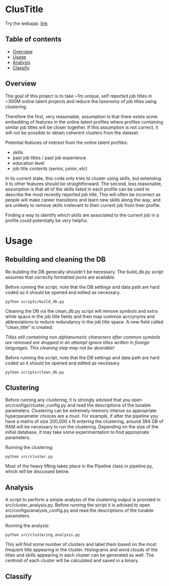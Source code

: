 # ClusTitle

Try the webapp: [link](www.machinelearningprojects.xyz)

## Table of contents

* [Overview](https://github.com/jtaenzer/InsightProject#overview)
* [Usage](https://github.com/jtaenzer/InsightProject#usage)
* [Analysis](https://github.com/jtaenzer/InsightProject#analysis)
* [Classify](https://github.com/jtaenzer/InsightProject#classify)

## Overview

The goal of this project is to take ~1m unique, self reported job titles in ~300M online talent projects and reduce the
taxonomy of job titles using clustering.

Therefore the first, very reasonable, assumption is that there exists some embedding of features in the online talent
profiles where profiles containing similar job titles will be closer together. If this assumption is not correct, it
will not be possible to obtain coherent clusters from the dataset.

Potential features of interest from the online talent profiles:

* skills
* past job titles / past job experience
* education level
* job title contents (senior, junior, etc)

In its current state, this code only tries to cluster using skills, but extending it to other features should be 
straightforward. The second, less reasonable, assumption is that all of the skills listed in each profile can be used to
describe the most recently reported job title. This will often be incorrect as people will make career transitions and
learn new skills along the way, and are unlikely to remove skills irrelevant to their current job from their profile.

Finding a way to identify which skills are associated to the current job in a profile could potentially be very helpful.

# Usage

## Rebuilding and cleaning the DB

Re-building the DB generally shouldn't be necessary. The build_db.py script assumes that correctly formatted jsons are
available.

Before running the script, note that the DB settings and data path are hard coded so it should be opened and edited as
necessary.

```
python scripts/build_db.py
```

Cleaning the DB via the clean_db.py script will remove symbols and extra white space in the job title fields and then 
map common acroynyms and abbreviations to reduce redundancy in the job title space. A new field called "clean_title" is
created. 

*Titles still containing non alphanumeric characters after common symbols are removed are dropped in an attempt
ignore titles written in foreign languages. This cleaning step may not be desirable!*

Before running the script, note that the DB settings and data path are hard coded so it should be opened and edited as
necessary.

```
python scripts/clean_db.py
```

## Clustering

Before running any clustering, it is strongly advised that you open src/configs/cluster_config.py and read the
descriptions of the tunable parameters. Clustering can be extremely memory intense so appropriate hyperparameter
choices are a must. For example, if after the pipeline you have a matrix of size 200,000 x N entering the clustering,
around 384 GB of RAM will be necessary to run the clustering. Depending on the size of the initial database, it may take
some experimentation to find appropriate parameters.

Running the clustering:

```
python src/cluster.py
```

Most of the heavy lifting takes place in the Pipeline class in pipeline.py, which will be discussed below.

## Analysis

A script to perform a simple analysis of the clustering output is provided in src/cluster_analysis.py. Before running
the script it is advised to open src/configs/analysis_config.py and read the descriptions of the tunable parameters.  

Running the analysis:

```
python src/clustering_analysis.py
```

This will find some number of clusters and label them based on the most frequent title appearing in the cluster.
Histograms and word clouds of the titles and skills appearing in each cluster can be generated as well. The centroid
of each cluster will be calculated and saved in a binary.

## Classify